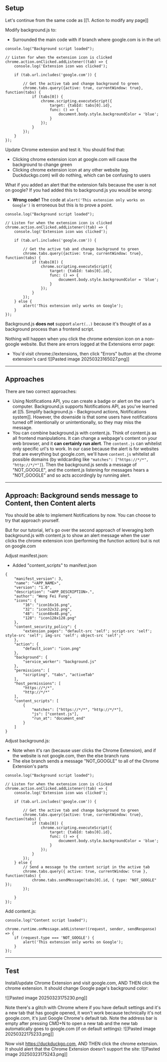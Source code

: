 ## Setup

Let's continue from the same code as [[1. Action to modify any page]]

Modify background.js to:
- Surrounded the main code with if branch where google.com is in the url:
```
console.log("Background script loaded");

// Listen for when the extension icon is clicked
chrome.action.onClicked.addListener((tab) => {
    console.log('Extension icon was clicked');

    if (tab.url.includes('google.com')) {
        
        // Get the active tab and change background to green
        chrome.tabs.query({active: true, currentWindow: true}, function(tabs) {
            if (tabs[0]) {
                chrome.scripting.executeScript({
                    target: {tabId: tabs[0].id},
                    func: () => {
                        document.body.style.backgroundColor = 'blue';
                    }
                });
            }
        });
    }
});
```

Update Chrome extension and test it. You should find that:
- Clicking chrome extension icon at google.com will cause the background to change green
- Clicking chrome extension icon at any other website (eg. Duckduckgo.com) will do nothing, which can be confusing to users

What if you added an alert that the extension fails because the user is not on google?
If you had added this to background.js you would be wrong:
- **Wrong code!** The code at `alert('This extension only works on Google')` is erroneous but this is to prove a point.
```
console.log("Background script loaded");

// Listen for when the extension icon is clicked
chrome.action.onClicked.addListener((tab) => {
    console.log('Extension icon was clicked');

    if (tab.url.includes('google.com')) {
        
        // Get the active tab and change background to green
        chrome.tabs.query({active: true, currentWindow: true}, function(tabs) {
            if (tabs[0]) {
                chrome.scripting.executeScript({
                    target: {tabId: tabs[0].id},
                    func: () => {
                        document.body.style.backgroundColor = 'blue';
                    }
                });
            }
        });
    } else {
        alert('This extension only works on Google');
    }
});
```

Background.js **does not** support `alert(..)` because it's thought of as a background process than a frontend script.

Nothing will happen when you click the chrome extension icon on a non-google website. But there are errors logged at the Extensions error page:
- You'd visit chrome://extensions, then click "Errors" button at the chrome extension's card
![[Pasted image 20250323165027.png]]

---

## Approaches

There are two correct approaches:
- Using Notifications API, you can create a badge or alert on the user's computer. Background.js supports Notifications API, as you've learned at [[5. Simplify background.js - Background actions, Notifications system]]. However, the downside is that some users have notifications turned off intentionally or unintentionally, so they may miss the message.
- You can combine background.js with content.js. Think of content.js as all frontend manipulations. It can change a webpage's content on your web browser, and it **can certainly run alert**. The `content.js` can whitelist only specific url's to work. In our case because the alert is for websites that are everything but google.com, we'll have `content.js` whitelist all possible domains (by wildcarding like `"matches": ["https://*/*", "http://*/*"]`). Then the background.js sends a message of "NOT_GOOGLE", and the content.js listening for messages hears a "NOT_GOOGLE" and so acts accordingly by running alert.

---

## Approach: Background sends message to Content, then Content alerts

You should be able to implement Notifications by now. You can choose to try that approach yourself.

But for our tutorial, let's go over the second approach of leveraging both background.js with content.js to show an alert message when the user clicks the chrome extension icon (performing the function action) but is not on google.com

Adjust manifest.json:
- Added "content_scripts" to manifest.json
```
{  
    "manifest_version": 3,  
    "name": "<APP_NAME>",  
    "version": "1.0",  
    "description": "<APP_DESCRIPTION>.",  
    "author": "Weng Fei Fung",
    "icons": {  
        "16": "icon16x16.png",  
        "32": "icon32x32.png",  
        "48": "icon48x48.png",  
        "128": "icon128x128.png"  
    },
    "content_security_policy": {  
        "extension_pages": "default-src 'self'; script-src 'self'; style-src 'self'; img-src 'self'; object-src 'self';"
    },
    "action": {  
        "default_icon": "icon.png"
    },
    "background": {
	    "service_worker": "background.js"
    },
    "permissions": [
        "scripting", "tabs", "activeTab"
    ],
    "host_permissions": [
        "https://*/*",
        "http://*/*"
    ],
    "content_scripts": [
        {
            "matches": ["https://*/*", "http://*/*"],
            "js": ["content.js"],
            "run_at": "document_end"
        }
    ]
}
```

Adjust background.js:
- Note when it's ran (because user clicks the Chrome Extension), and if the website is not google.com, then the else branch runs
- The else branch sends a message "NOT_GOOGLE" to all of the Chrome Extension's parts
```
console.log("Background script loaded");

// Listen for when the extension icon is clicked
chrome.action.onClicked.addListener((tab) => {
    console.log('Extension icon was clicked');

    if (tab.url.includes('google.com')) {
        
        // Get the active tab and change background to green
        chrome.tabs.query({active: true, currentWindow: true}, function(tabs) {
            if (tabs[0]) {
                chrome.scripting.executeScript({
                    target: {tabId: tabs[0].id},
                    func: () => {
                        document.body.style.backgroundColor = 'blue';
                    }
                });
            }
        });
    } else {
        // Send a message to the content script in the active tab
        chrome.tabs.query({ active: true, currentWindow: true }, function(tabs) {
            chrome.tabs.sendMessage(tabs[0].id, { type: "NOT_GOOGLE" });
        });
  
    }
});
```

Add content.js:
```
console.log("Content script loaded");

chrome.runtime.onMessage.addListener((request, sender, sendResponse) => {
    if (request.type === 'NOT_GOOGLE') {
        alert('This extension only works on Google');
    }
});
```

---

## Test

Install/update Chrome Extension and visit google.com, AND THEN click the chrome extension. It should change Google page's background color:

![[Pasted image 20250323175230.png]]

Note there's a glitch with Chrome where if you have default settings and it's a new tab that has google opened, it won't work because technically it's not google.com, it's just Google Chrome's default tab. Note the address bar is empty after pressing CMD+N to open a new tab and the new tab automatically goes to google.com (if on default settings):
![[Pasted image 20250322175233.png]]

Now visit https://duckduckgo.com, AND THEN click the chrome extension. It should alert that the Chrome Extension doesn't support the site:
![[Pasted image 20250323175243.png]]
